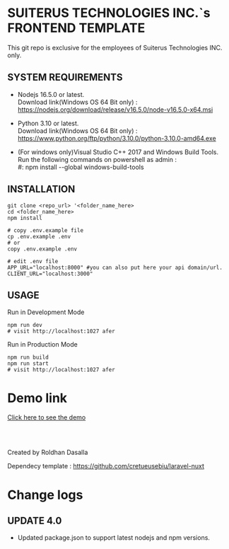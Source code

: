 # SUITERUS TECHNOLOGIES INC.`s FRONTEND TEMPLATE

This git repo is exclusive for the employees of Suiterus Technologies INC. only.

## SYSTEM REQUIREMENTS
<ul>
    <li>
        <p>
            Nodejs 16.5.0 or latest.<br>
            Download link(Windows OS 64 Bit only) : <a href="https://nodejs.org/download/release/v16.5.0/node-v16.5.0-x64.msi">https://nodejs.org/download/release/v16.5.0/node-v16.5.0-x64.msi</a>
        </p>
    </li>
    <li>
        <p>
            Python 3.10 or latest.<br>
            Download link(Windows OS 64 Bit only) : <a href="https://www.python.org/ftp/python/3.10.0/python-3.10.0-amd64.exe">https://www.python.org/ftp/python/3.10.0/python-3.10.0-amd64.exe</a>
        </p>
    </li>
    <li>
        <p>
            (For windows only)Visual Studio C++ 2017 and Windows Build Tools.<br>
            Run the following commands on powershell as admin :<br>
            #: npm install --global windows-build-tools
        </p>
    </li>
</ul>

## INSTALLATION
```
git clone <repo_url> '<folder_name_here>
cd <folder_name_here>
npm install

# copy .env.example file
cp .env.example .env
# or
copy .env.example .env

# edit .env file
APP_URL="localhost:8000" #you can also put here your api domain/url.
CLIENT_URL="localhost:3000"
```

## USAGE
Run in Development Mode
```
npm run dev
# visit http://localhost:1027 afer
```
Run in Production Mode
```
npm run build
npm run start
# visit http://localhost:1027 afer
```

# Demo link
<a href="https://frontend.template.demo.suiterus.com/" target="_blank">Click here to see the demo</a>

<br><br>
<p>
    Created by Roldhan Dasalla
</p>
<p>
    Dependecy template : <a href="https://github.com/cretueusebiu/laravel-nuxt" target="_blank">https://github.com/cretueusebiu/laravel-nuxt</a>
</p>

# Change logs

## UPDATE 4.0
<ul>
    <li>
        <p>
            Updated package.json to support latest nodejs and npm versions.</a>
        </p>
    </li>
</ul>
